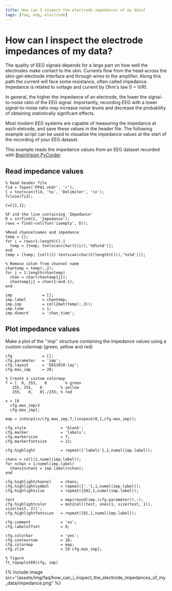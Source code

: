 ```yaml
---
title: How can I inspect the electrode impedances of my data?
tags: [faq, eeg, electrode]
---
```


# How can I inspect the electrode impedances of my data?

The quality of EEG signals depends for a large part on how well the electrodes make contact to the skin. Currents flow from the head across the skin-gel-electrode interface and through wires to the amplifier. Along this path the current will face some resistance, often called impedance. Impedance is related to voltage and current by Ohm's law (I = V/R).

In general, the higher the impedance of an electrode, the lower the signal-to-noise ratio of the EEG signal. Importantly, recording EEG with a lower signal-to-noise ratio may increase noise levels and decrease the probability of obtaining statistically signifcant effects.

Most modern EEG systems are capable of measuring the impedance at each eletrode, and save these values in the header file. The following example script can be used to visualize the impedance values at the start of the recording of your EEG dataset.

This example reads the impedance values from an EEG dataset recorded with [BrainVision PyCorder](http://www.brainvision.com/pycorder.html).

## Read impedance values

    % Read header file
    fid = fopen('PP01.vhdr', 'r');
    C = textscan(fid, '%s', 'Delimiter', '\n');
    fclose(fid);

    C=C{1,1};

    %F ind the line containing 'Impedance'
    D = strfind(C, 'Impedance');
    rows = find(~cellfun('isempty', D));

    %Read channelnames and impedance
    temp = {};
    for i = rows+1:length(C)-1
      temp = [temp; textscan(char(C(i)),'%d%s%d')];
    end
    temp = [temp; [cell(1) textscan(char(C(length(C))),'%s%d')]];

    % Remove colon from channel name
    chantemp = temp(:,2);
    for j = 1:length(chantemp)
      chan = char(chantemp{j});
      chantemp{j} = chan(1:end-1);
    end

    imp             = [];
    imp.label       = chantemp;
    imp.imp         = cell2mat(temp(:,3));
    imp.time        = 1;
    imp.dimord      = 'chan_time';

## Plot impedance values

Make a plot of the ''imp'' structure containing the impedance values using a custom colormap (green, yellow and red)

    cfg             = [];
    cfg.parameter   = 'imp';
    cfg.layout      = 'EEG1010.lay';
    cfg.max_imp     = 20;

    % Create a custom colormap
    T = [  0, 255,   0        % green
       255, 255,   0        % yellow
       255,   0,   0]./255; % red

    x = [0
      cfg.max_imp/2
      cfg.max_imp];

    map = interp1(x/cfg.max_imp,T,linspace(0,1,cfg.max_imp));

    cfg.style               = 'blank';
    cfg.marker              = 'labels';
    cfg.markersize          = 7;
    cfg.markerfontsize      = 12;

    cfg.highlight           = repmat({'labels'},1,numel(imp.label));

    chans = cell(1,numel(imp.label));
    for nchan = 1:numel(imp.label)
      chans{nchan} = imp.label(nchan);
    end

    cfg.highlightchannel    = chans;
    cfg.highlightsymbol     = repmat({'.'},1,numel(imp.label));
    cfg.highlightsize       = repmat({50},1,numel(imp.label));

    test                    = map(round(imp.(cfg.parameter)),:);
    cfg.highlightcolor      = mat2cell(test, ones(1, size(test, 1)), size(test, 2))';
    cfg.highlightfontsize   = repmat({8},1,numel(imp.label));

    cfg.comment             = 'no';
    cfg.labeloffset         = 0;

    cfg.colorbar            = 'yes';
    cfg.contournum          = 10;
    cfg.colormap            = map;
    cfg.zlim                = [0 cfg.max_imp];

    % figure
    ft_topoplotER(cfg, imp)

{% include image src="/assets/img/faq/how_can_i_inspect_the_electrode_impedances_of_my_data/impedance.png" %}
